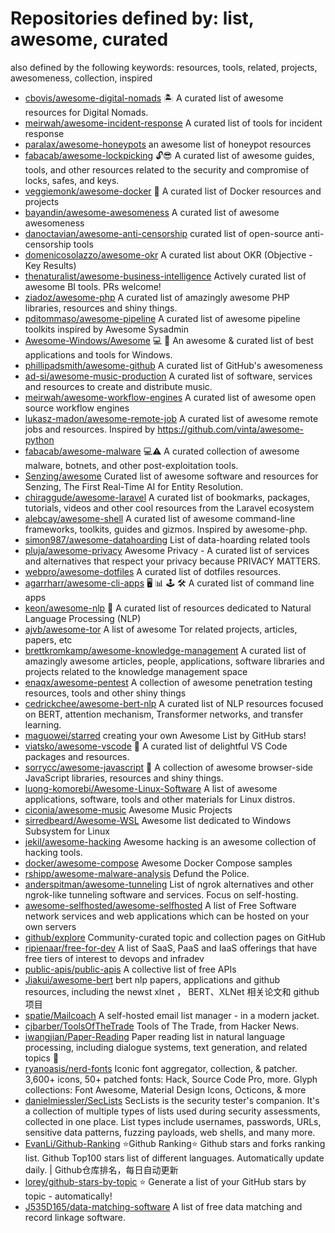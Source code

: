# Repositories defined by: list, awesome, curated

also defined by the following keywords: resources, tools, related, projects, awesomeness, collection, inspired

- [cbovis/awesome-digital-nomads](https://github.com/cbovis/awesome-digital-nomads)
  🏝 A curated list of awesome resources for Digital Nomads.
- [meirwah/awesome-incident-response](https://github.com/meirwah/awesome-incident-response)
  A curated list of tools for incident response
- [paralax/awesome-honeypots](https://github.com/paralax/awesome-honeypots)
  an awesome list of honeypot resources
- [fabacab/awesome-lockpicking](https://github.com/fabacab/awesome-lockpicking)
  :unlock::sunglasses: A curated list of awesome guides, tools, and other resources related to the security and compromise of locks, safes, and keys.
- [veggiemonk/awesome-docker](https://github.com/veggiemonk/awesome-docker)
  :whale: A curated list of Docker resources and projects
- [bayandin/awesome-awesomeness](https://github.com/bayandin/awesome-awesomeness)
  A curated list of awesome awesomeness
- [danoctavian/awesome-anti-censorship](https://github.com/danoctavian/awesome-anti-censorship)
  curated list of open-source anti-censorship tools
- [domenicosolazzo/awesome-okr](https://github.com/domenicosolazzo/awesome-okr)
  A curated list about OKR (Objective - Key Results)
- [thenaturalist/awesome-business-intelligence](https://github.com/thenaturalist/awesome-business-intelligence)
  Actively curated list of awesome BI tools. PRs welcome!
- [ziadoz/awesome-php](https://github.com/ziadoz/awesome-php)
  A curated list of amazingly awesome PHP libraries, resources and shiny things.
- [pditommaso/awesome-pipeline](https://github.com/pditommaso/awesome-pipeline)
  A curated list of awesome pipeline toolkits inspired by Awesome Sysadmin
- [Awesome-Windows/Awesome](https://github.com/Awesome-Windows/Awesome)
  :computer: 🎉 An awesome & curated list of best applications and tools for Windows.
- [phillipadsmith/awesome-github](https://github.com/phillipadsmith/awesome-github)
  A curated list of GitHub's awesomeness
- [ad-si/awesome-music-production](https://github.com/ad-si/awesome-music-production)
  A curated list of software, services and resources to create and distribute music.
- [meirwah/awesome-workflow-engines](https://github.com/meirwah/awesome-workflow-engines)
  A curated list of awesome open source workflow engines
- [lukasz-madon/awesome-remote-job](https://github.com/lukasz-madon/awesome-remote-job)
  A curated list of awesome remote jobs and resources. Inspired by https://github.com/vinta/awesome-python
- [fabacab/awesome-malware](https://github.com/fabacab/awesome-malware)
  :computer::warning: A curated collection of awesome malware, botnets, and other post-exploitation tools.
- [Senzing/awesome](https://github.com/Senzing/awesome)
  Curated list of awesome software and resources for Senzing, The First Real-Time AI for Entity Resolution.
- [chiraggude/awesome-laravel](https://github.com/chiraggude/awesome-laravel)
  A curated list of bookmarks, packages, tutorials, videos and other cool resources from the Laravel ecosystem
- [alebcay/awesome-shell](https://github.com/alebcay/awesome-shell)
  A curated list of awesome command-line frameworks, toolkits, guides and gizmos. Inspired by awesome-php.
- [simon987/awesome-datahoarding](https://github.com/simon987/awesome-datahoarding)
  List of data-hoarding related tools
- [pluja/awesome-privacy](https://github.com/pluja/awesome-privacy)
  Awesome Privacy - A curated list of services and alternatives that respect your privacy because PRIVACY MATTERS.
- [webpro/awesome-dotfiles](https://github.com/webpro/awesome-dotfiles)
  A curated list of dotfiles resources.
- [agarrharr/awesome-cli-apps](https://github.com/agarrharr/awesome-cli-apps)
  🖥 📊 🕹 🛠 A curated list of command line apps
- [keon/awesome-nlp](https://github.com/keon/awesome-nlp)
  :book: A curated list of resources dedicated to Natural Language Processing (NLP)
- [ajvb/awesome-tor](https://github.com/ajvb/awesome-tor)
  A list of awesome Tor related projects, articles, papers, etc
- [brettkromkamp/awesome-knowledge-management](https://github.com/brettkromkamp/awesome-knowledge-management)
  A curated list of amazingly awesome articles, people, applications, software libraries and projects related to the knowledge management space
- [enaqx/awesome-pentest](https://github.com/enaqx/awesome-pentest)
  A collection of awesome penetration testing resources, tools and other shiny things
- [cedrickchee/awesome-bert-nlp](https://github.com/cedrickchee/awesome-bert-nlp)
  A curated list of NLP resources focused on BERT, attention mechanism, Transformer networks, and transfer learning.
- [maguowei/starred](https://github.com/maguowei/starred)
  creating your own Awesome List by GitHub stars!
- [viatsko/awesome-vscode](https://github.com/viatsko/awesome-vscode)
  🎨 A curated list of delightful VS Code packages and resources.
- [sorrycc/awesome-javascript](https://github.com/sorrycc/awesome-javascript)
  🐢 A collection of awesome browser-side  JavaScript libraries, resources and shiny things.
- [luong-komorebi/Awesome-Linux-Software](https://github.com/luong-komorebi/Awesome-Linux-Software)
  A list of awesome applications, software, tools and other materials for Linux distros. 
- [ciconia/awesome-music](https://github.com/ciconia/awesome-music)
  Awesome Music Projects
- [sirredbeard/Awesome-WSL](https://github.com/sirredbeard/Awesome-WSL)
  Awesome list dedicated to Windows Subsystem for Linux
- [jekil/awesome-hacking](https://github.com/jekil/awesome-hacking)
  Awesome hacking is an awesome collection of hacking tools.
- [docker/awesome-compose](https://github.com/docker/awesome-compose)
  Awesome Docker Compose samples
- [rshipp/awesome-malware-analysis](https://github.com/rshipp/awesome-malware-analysis)
  Defund the Police.
- [anderspitman/awesome-tunneling](https://github.com/anderspitman/awesome-tunneling)
  List of ngrok alternatives and other ngrok-like tunneling software and services. Focus on self-hosting.
- [awesome-selfhosted/awesome-selfhosted](https://github.com/awesome-selfhosted/awesome-selfhosted)
  A list of Free Software network services and web applications which can be hosted on your own servers
- [github/explore](https://github.com/github/explore)
  Community-curated topic and collection pages on GitHub
- [ripienaar/free-for-dev](https://github.com/ripienaar/free-for-dev)
  A list of SaaS, PaaS and IaaS offerings that have free tiers of interest to devops and infradev
- [public-apis/public-apis](https://github.com/public-apis/public-apis)
  A collective list of free APIs
- [Jiakui/awesome-bert](https://github.com/Jiakui/awesome-bert)
  bert nlp papers, applications and  github resources, including the newst xlnet  ， BERT、XLNet 相关论文和 github 项目
- [spatie/Mailcoach](https://github.com/spatie/Mailcoach)
  A self-hosted email list manager - in a modern jacket.
- [cjbarber/ToolsOfTheTrade](https://github.com/cjbarber/ToolsOfTheTrade)
  Tools of The Trade, from Hacker News.
- [iwangjian/Paper-Reading](https://github.com/iwangjian/Paper-Reading)
  Paper reading list in natural language processing, including dialogue systems, text generation, and related topics 🤗
- [ryanoasis/nerd-fonts](https://github.com/ryanoasis/nerd-fonts)
  Iconic font aggregator, collection, & patcher. 3,600+ icons, 50+ patched fonts: Hack, Source Code Pro, more. Glyph collections: Font Awesome, Material Design Icons, Octicons, & more
- [danielmiessler/SecLists](https://github.com/danielmiessler/SecLists)
  SecLists is the security tester's companion. It's a collection of multiple types of lists used during security assessments, collected in one place. List types include usernames, passwords, URLs, sensitive data patterns, fuzzing payloads, web shells, and many more.
- [EvanLi/Github-Ranking](https://github.com/EvanLi/Github-Ranking)
  :star:Github Ranking:star: Github stars and forks ranking list. Github Top100 stars list of different languages. Automatically update daily. | Github仓库排名，每日自动更新
- [lorey/github-stars-by-topic](https://github.com/lorey/github-stars-by-topic)
  :star: Generate a list of your GitHub stars by topic - automatically!
- [J535D165/data-matching-software](https://github.com/J535D165/data-matching-software)
  A list of free data matching and record linkage software. 
